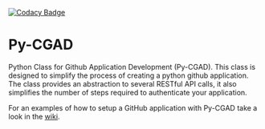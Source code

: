 [![Codacy Badge](https://app.codacy.com/project/badge/Grade/45bb7b1b4ae544ac9d442c110a37103d)](https://www.codacy.com/gh/lanl/Py-CGAD/dashboard?utm_source=github.com&amp;utm_medium=referral&amp;utm_content=lanl/Py-CGAD&amp;utm_campaign=Badge_Grade)

# Py-CGAD

Python Class for Github Application Development (Py-CGAD). This class is 
designed to simplify the process of creating a python github application. The
class provides an abstraction to several RESTful API calls, it also simplifies
the number of steps required to authenticate your application.

For an examples of how to setup a GitHub application with Py-CGAD take a look in the 
[wiki](https://github.com/lanl/Py-CGAD/wiki).



